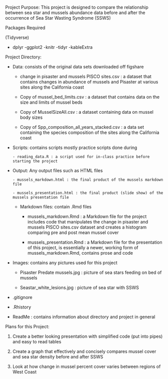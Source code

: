Project Purpose: This project is designed to compare the relationship between sea star and mussels abundance data before
and after the occurrence of Sea Star Wasting Syndrome (SSWS)

Packages Required
 
(Tidyverse)
- dplyr
-ggplot2
-knitr
-tidyr
-kableExtra


Project Directory:

  - Data: consists of the original data sets downloaded off figshare
      
      - change in pisaster and mussels PISCO sites.csv : a dataset that contains changes in abundance of mussels and Pisaster
      at various sites along the California coast
      
      - Copy of mussel_bed_limits.csv : a dataset that contains data on the size and limits of mussel beds
      
      - Copy of MusselSizeAll.csv : a dataset containing data on mussel body sizes
      
      - Copy of Spp_composition_all_years_stacked.csv : a data set containing the species composition of the sites along the 
      California coast
      

- Scripts: contains scripts mostly practice scripts done during 
  
      - reading_data.R : a script used for in-class practice before starting the project
    

      
- Output: Any output files such as HTML files 

  
      - mussels_markdown.html : the final product of the mussels markdown file
      
      - mussels_presentation.html : the final product (slide show) of the mussels presentation file
      
      
  
  - Markdown files: contain .Rmd files
  
      - mussels_markdown.Rmd :  a Markdown file for the project includes code that manipulates the change in pisaster
      and mussels PISCO sites.csv dataset and creates a histogram comparing pre and post mean mussel cover
      
      - mussels_presentation.Rmd : a Markdown file for the presentation of this project, is essentially a newer, working form
      of mussels_markdown.Rmd, contains prose and code 
      

 -  Images: contains any pictures used for this project

  
      - Pisaster Predate mussels.jpg : picture of sea stars feeding on bed of mussels
      
      - Seastar_white_lesions.jpg : picture of sea star with SSWS
  
  
  - .gitignore
  
  
  - .Rhistory
  
  
  - ReadMe : contains information about directory and project in general
  
  
  
  Plans for this Project:
  
  1) Create a better looking presentation with simplified code (put into pipes) and easy to read tables
  
  2) Create a graph that effectively and concisely compares mussel cover and sea star density before and after SSWS
  
  3) Look at how change in mussel percent cover varies between regions of West Coast